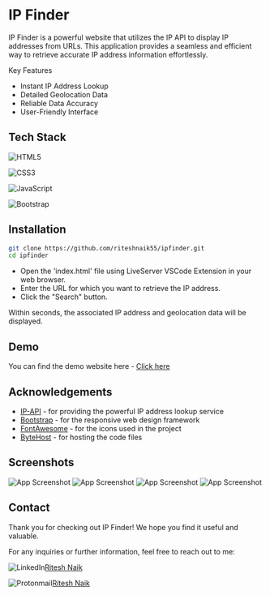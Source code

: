 
# IP Finder

IP Finder is a powerful website that utilizes the IP API to display IP addresses from URLs. This application provides a seamless and efficient way to retrieve accurate IP address information effortlessly.

Key Features
- Instant IP Address Lookup
- Detailed Geolocation Data
- Reliable Data Accuracy
- User-Friendly Interface





## Tech Stack

![HTML5](https://img.shields.io/badge/html5-%23E34F26.svg?style=for-the-badge&logo=html5&logoColor=white) 

![CSS3](https://img.shields.io/badge/css3-%231572B6.svg?style=for-the-badge&logo=css3&logoColor=white)

![JavaScript](https://img.shields.io/badge/javascript-%23323330.svg?style=for-the-badge&logo=javascript&logoColor=%23F7DF1E)

![Bootstrap](https://img.shields.io/badge/bootstrap-%238511FA.svg?style=for-the-badge&logo=bootstrap&logoColor=white)


## Installation

```bash
git clone https://github.com/riteshnaik55/ipfinder.git
cd ipfinder
```
 - Open the 'index.html' file using LiveServer VSCode Extension in your web browser.
 - Enter the URL for which you want to retrieve the IP address.
 - Click the "Search" button.
 
Within seconds, the associated IP address and geolocation data will be displayed.

## Demo

You can find the demo website here - [Click here](http://ipfinder.html-5.me/) 


## Acknowledgements

 - [IP-API](https://ip-api.com)  - for providing the powerful IP address lookup service
  - [Bootstrap](https://getbootstrap.com) - for the responsive web design framework
 - [FontAwesome](https://fontawesome.com)  - for the icons used in the project
 - [ByteHost](https://bytehost.com)  - for hosting the code files
 





## Screenshots

![App Screenshot](https://github.com/riteshnaik55/ipfinder/raw/main/build/screenshots/1.jpeg)
![App Screenshot](https://github.com/riteshnaik55/ipfinder/raw/main/build/screenshots/2.JPG)
![App Screenshot](https://github.com/riteshnaik55/ipfinder/raw/main/build/screenshots/3.jpeg)
![App Screenshot](https://github.com/riteshnaik55/ipfinder/raw/main/build/screenshots/4.jpeg)


## Contact
Thank you for checking out IP Finder! We hope you find it useful and valuable.

For any inquiries or further information, feel free to reach out to me:

![LinkedIn](https://img.shields.io/badge/linkedin-%230077B5.svg?style=for-the-badge&logo=linkedin&logoColor=white)[Ritesh Naik](https://linkedin.com/riteshnaik)

![Protonmail](https://img.shields.io/badge/ProtonMail-8B89CC?style=for-the-badge&logo=protonmail&logoColor=white)[Ritesh Naik](mailto:rrn434@pm.me)